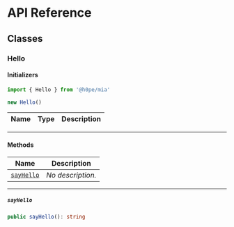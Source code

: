 # API Reference <a name="API Reference" id="api-reference"></a>



## Classes <a name="Classes" id="Classes"></a>

### Hello <a name="Hello" id="@h0pe/mia.Hello"></a>

#### Initializers <a name="Initializers" id="@h0pe/mia.Hello.Initializer"></a>

```typescript
import { Hello } from '@h0pe/mia'

new Hello()
```

| **Name** | **Type** | **Description** |
| --- | --- | --- |

---

#### Methods <a name="Methods" id="Methods"></a>

| **Name** | **Description** |
| --- | --- |
| <code><a href="#@h0pe/mia.Hello.sayHello">sayHello</a></code> | *No description.* |

---

##### `sayHello` <a name="sayHello" id="@h0pe/mia.Hello.sayHello"></a>

```typescript
public sayHello(): string
```





